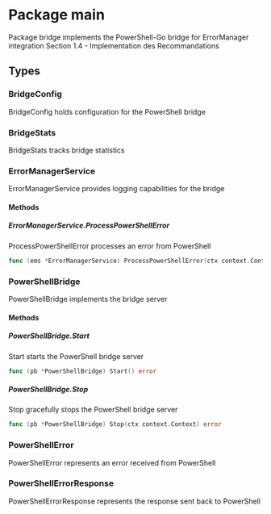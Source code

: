 # Package main

Package bridge implements the PowerShell-Go bridge for ErrorManager integration
Section 1.4 - Implementation des Recommandations


## Types

### BridgeConfig

BridgeConfig holds configuration for the PowerShell bridge


### BridgeStats

BridgeStats tracks bridge statistics


### ErrorManagerService

ErrorManagerService provides logging capabilities for the bridge


#### Methods

##### ErrorManagerService.ProcessPowerShellError

ProcessPowerShellError processes an error from PowerShell


```go
func (ems *ErrorManagerService) ProcessPowerShellError(ctx context.Context, psError PowerShellError) (*PowerShellErrorResponse, error)
```

### PowerShellBridge

PowerShellBridge implements the bridge server


#### Methods

##### PowerShellBridge.Start

Start starts the PowerShell bridge server


```go
func (pb *PowerShellBridge) Start() error
```

##### PowerShellBridge.Stop

Stop gracefully stops the PowerShell bridge server


```go
func (pb *PowerShellBridge) Stop(ctx context.Context) error
```

### PowerShellError

PowerShellError represents an error received from PowerShell


### PowerShellErrorResponse

PowerShellErrorResponse represents the response sent back to PowerShell



